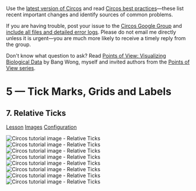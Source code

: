 Use the [latest version of Circos](/software/download/circos/) and read
[Circos best
practices](/documentation/tutorials/reference/best_practices/)—these list
recent important changes and identify sources of common problems.

If you are having trouble, post your issue to the [Circos Google
Group](https://groups.google.com/group/circos-data-visualization) and [include
all files and detailed error logs](/support/support/). Please do not email me
directly unless it is urgent—you are much more likely to receive a timely
reply from the group.

Don't know what question to ask? Read [Points of View: Visualizing Biological
Data](https://www.nature.com/nmeth/journal/v9/n12/full/nmeth.2258.html) by
Bang Wong, myself and invited authors from the [Points of View
series](https://mk.bcgsc.ca/pointsofview).

# 5 — Tick Marks, Grids and Labels

## 7\. Relative Ticks

[Lesson](/documentation/tutorials/ticks_and_labels/relative_ticks/lesson)
[Images](/documentation/tutorials/ticks_and_labels/relative_ticks/images)
[Configuration](/documentation/tutorials/ticks_and_labels/relative_ticks/configuration)

![Circos tutorial image - Relative
Ticks](/documentation/tutorials/ticks_and_labels/relative_ticks/img/01.png)
![Circos tutorial image - Relative
Ticks](/documentation/tutorials/ticks_and_labels/relative_ticks/img/02.png)
![Circos tutorial image - Relative
Ticks](/documentation/tutorials/ticks_and_labels/relative_ticks/img/03.png)
![Circos tutorial image - Relative
Ticks](/documentation/tutorials/ticks_and_labels/relative_ticks/img/04.png)
![Circos tutorial image - Relative
Ticks](/documentation/tutorials/ticks_and_labels/relative_ticks/img/05.png)
![Circos tutorial image - Relative
Ticks](/documentation/tutorials/ticks_and_labels/relative_ticks/img/06.png)
![Circos tutorial image - Relative
Ticks](/documentation/tutorials/ticks_and_labels/relative_ticks/img/07.png)
![Circos tutorial image - Relative
Ticks](/documentation/tutorials/ticks_and_labels/relative_ticks/img/08.png)

